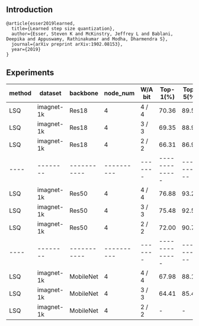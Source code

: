 ## Introduction
```
@article{esser2019learned,
  title={Learned step size quantization},
  author={Esser, Steven K and McKinstry, Jeffrey L and Bablani, Deepika and Appuswamy, Rathinakumar and Modha, Dharmendra S},
  journal={arXiv preprint arXiv:1902.08153},
  year={2019}
}
```

## Experiments

| method | dataset | backbone | node_num |W/A bit| Top-1(%)  | Top-5(%) | BS | CFG|
|--------|---------|----------|----------|-------|-----------|----------|----|----|
| LSQ  |imagnet-1k | Res18   | 4   |  4 / 4|   70.36     |  89.57    |128  |[cfg](./res18/config2_res18_lsq_m2_64_4w4f.py)  |
| LSQ  |imagnet-1k |Res18   | 4    |  3 / 3|   69.35     |  88.99    |128 |[cfg](./res18/config2_res18_lsq_m2_64_3w3f.py)  |
| LSQ  |imagnet-1k |Res18   | 4    |  2 / 2|   66.31     |  86.98    |128  |[cfg](./res18/config1_res18_lsq_m2_64_2w2f.py)  |  
|----|--------|-----------|----------|-------|-------------|----------|---|------------|
| LSQ  |imagnet-1k |Res50   | 4    |  4 / 4| 76.88  | 93.29 |32  |[cfg](./res50/config3_res50_lsq_m4_32_4w4f.py)  |
| LSQ  |imagnet-1k |Res50   | 4    |  3 / 3|   75.48   |  92.58       |32  |[cfg](./res50/config2_res50_lsq_m4_32_3w3f.py)  |
| LSQ  |imagnet-1k |Res50   | 4    |  2 / 2|   72.00  |    90.70  |32  |[cfg](./res50/config1_res50_lsq_m4_32_2w2f.py)  | 
|----|--------|-----------|----------|-------|-------------|----------|---|------------|
| LSQ  |imagnet-1k |MobileNet   | 4     |  4 / 4|  67.98   |  88.16   |32  |[cfg](./mobilenetv2/config3_mobilenetv2_lsq_m4_64_4w4f.py)  |
| LSQ  |imagnet-1k |MobileNet   | 4    |  3 / 3|  64.41  |  85.45   |32  |[cfg](./mobilenetv2/config2_mobilenetv2_lsq_m4_64_3w3f.py)    |
| LSQ  |imagnet-1k |MobileNet   | 4    |  2 / 2|  -  |  -   |32  |-    | 
